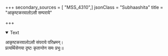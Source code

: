 +++
secondary_sources = [ "MSS_4310",]
jsonClass = "Subhaashita"
title = "आकृष्टकरवालोऽसौ सम्पराये"

+++

<details open><summary>Text</summary>

आकृष्टकरवालोऽसौ संपराये परिभ्रमन्।  
प्रत्यर्थिसेनया दृष्टः कृतान्तेन समः प्रभुः॥
</details>
